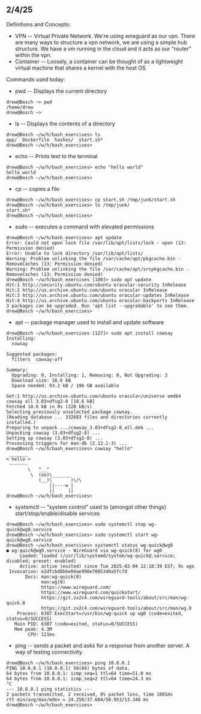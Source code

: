 ## 2/4/25

Definitions and Concepts:
* VPN -- Virtual Private Network.  We're using wireguard as our vpn.  There are many ways to structure a vpn network, we are using a simple hub structure.  We have a vm running in the cloud and it acts as our "router" within the vpn.
* Container -- Loosely, a container can be thought of as a lightweight virtual machine that shares a kernel with the host OS

Commands used today:
* pwd  -- Displays the current directory
```
drew@Bosch ~> pwd
/home/drew
drew@Bosch ~>
```
* ls  -- Displays the contents of a directory
```
drew@Bosch ~/w/h/bash_exercises> ls
app/  Dockerfile  hashes/  start.sh*
drew@Bosch ~/w/h/bash_exercises>
```
* echo  -- Prints text to the terminal
```
drew@Bosch ~/w/h/bash_exercises> echo "hello world"
hello world
drew@Bosch ~/w/h/bash_exercises> 
```
* cp  -- copies a file
```
drew@Bosch ~/w/h/bash_exercises> cp start.sh /tmp/junk/start.sh
drew@Bosch ~/w/h/bash_exercises> ls /tmp/junk/
start.sh*
drew@Bosch ~/w/h/bash_exercises> 
```
* sudo -- executes a command with elevated permissions
```
drew@Bosch ~/w/h/bash_exercises> apt update
Error: Could not open lock file /var/lib/apt/lists/lock - open (13: Permission denied)
Error: Unable to lock directory /var/lib/apt/lists/
Warning: Problem unlinking the file /var/cache/apt/pkgcache.bin - RemoveCaches (13: Permission denied)
Warning: Problem unlinking the file /var/cache/apt/srcpkgcache.bin - RemoveCaches (13: Permission denied)
drew@Bosch ~/w/h/bash_exercises [100]> sudo apt update
Hit:1 http://security.ubuntu.com/ubuntu oracular-security InRelease
Hit:2 http://us.archive.ubuntu.com/ubuntu oracular InRelease       
Hit:3 http://us.archive.ubuntu.com/ubuntu oracular-updates InRelease
Hit:4 http://us.archive.ubuntu.com/ubuntu oracular-backports InRelease
3 packages can be upgraded. Run 'apt list --upgradable' to see them.
drew@Bosch ~/w/h/bash_exercises> 
```
* apt -- package manager used to install and update software
```
drew@Bosch ~/w/h/bash_exercises [127]> sudo apt install cowsay
Installing:                     
  cowsay

Suggested packages:
  filters  cowsay-off

Summary:
  Upgrading: 0, Installing: 1, Removing: 0, Not Upgrading: 3
  Download size: 18.6 kB
  Space needed: 93.2 kB / 196 GB available

Get:1 http://us.archive.ubuntu.com/ubuntu oracular/universe amd64 cowsay all 3.03+dfsg2-8 [18.6 kB]
Fetched 18.6 kB in 0s (220 kB/s)  
Selecting previously unselected package cowsay.
(Reading database ... 332683 files and directories currently installed.)
Preparing to unpack .../cowsay_3.03+dfsg2-8_all.deb ...
Unpacking cowsay (3.03+dfsg2-8) ...
Setting up cowsay (3.03+dfsg2-8) ...
Processing triggers for man-db (2.12.1-3) ...
drew@Bosch ~/w/h/bash_exercises> cowsay "hello"
 _______
< hello >
 -------
        \   ^__^
         \  (oo)\_______
            (__)\       )\/\
                ||----w |
                ||     ||
drew@Bosch ~/w/h/bash_exercises>
```
* systemctl -- "system control" used to (amongst other things) start/stop/enable/disable services
```
drew@Bosch ~/w/h/bash_exercises> sudo systemctl stop wg-quick@wg0.service
drew@Bosch ~/w/h/bash_exercises> sudo systemctl start wg-quick@wg0.service
drew@Bosch ~/w/h/bash_exercises> systemctl status wg-quick@wg0
● wg-quick@wg0.service - WireGuard via wg-quick(8) for wg0
     Loaded: loaded (/usr/lib/systemd/system/wg-quick@.service; disabled; preset: enabled)
     Active: active (exited) since Tue 2025-02-04 22:18:39 EST; 9s ago
 Invocation: e2dfcbd8bbe04ae990e7005340a5fc7d
       Docs: man:wg-quick(8)
             man:wg(8)
             https://www.wireguard.com/
             https://www.wireguard.com/quickstart/
             https://git.zx2c4.com/wireguard-tools/about/src/man/wg-quick.8
             https://git.zx2c4.com/wireguard-tools/about/src/man/wg.8
    Process: 6307 ExecStart=/usr/bin/wg-quick up wg0 (code=exited, status=0/SUCCESS)
   Main PID: 6307 (code=exited, status=0/SUCCESS)
   Mem peak: 4.3M
        CPU: 121ms
```
* ping -- sends a packet and asks for a response from another server.  A way of testing connectivity.
```
drew@Bosch ~/w/h/bash_exercises> ping 10.8.0.1
PING 10.8.0.1 (10.8.0.1) 56(84) bytes of data.
64 bytes from 10.8.0.1: icmp_seq=1 ttl=64 time=51.0 ms
64 bytes from 10.8.0.1: icmp_seq=2 ttl=64 time=24.3 ms
^C
--- 10.8.0.1 ping statistics ---
2 packets transmitted, 2 received, 0% packet loss, time 1001ms
rtt min/avg/max/mdev = 24.256/37.604/50.953/13.348 ms
drew@Bosch ~/w/h/bash_exercises>
```


